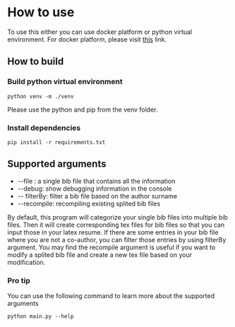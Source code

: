 
# How to use
To use this either you can use docker platform or python virtual environment. 
For docker platform, please visit [this](https://hub.docker.com/repository/docker/redwan06me/publicationmanager/general) link.

## How to build

### Build python virtual environment
```
python venv -m ./venv
```
Please use the python and pip from the venv folder. 
### Install dependencies 
```
pip install -r requirements.txt 
```

## Supported arguments 
* --file : a single bib file that contains all the information  
* --debug: show debugging information in the console 
* -- filterBy:  filter a bib file based on the author surname
* --recompile: recompiling existing splited bib files

By default, this program will categorize your single bib files into multiple bib files. 
Then it will create corresponding tex files for bib files so that you can input those in your latex resume.
If there are some entries in your bib file where you are not a co-author, you can filter those entries by using filterBy argument. 
You may find the recompile argument is useful if you want to modify a splited bib file and create a new tex file based on your modification.
### Pro tip
You can use the following command to learn more about the supported arguments 
```
python main.py --help
```

